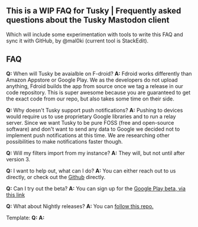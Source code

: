 ## This is a WIP FAQ for Tusky | Frequently asked questions about the Tusky Mastodon client

Which will include some experimentation with tools to write this FAQ and sync it with GitHub, by @mal0ki (current tool is StackEdit).

## FAQ
**Q:** When will Tusky be avaialble on F-droid?
**A:** Fdroid works differently than Amazon Appstore or Google Play. We as the developers do not upload anything, Fdroid builds the app from source once we tag a release in our code repository. This is super awesome because you are guaranteed to get the exact code from our repo, but also takes some time on their side.

**Q:** Why doesn't Tusky support push notifications?
**A:** Pushing to devices would require us to use proprietary Google libraries and to run a relay server. Since we want Tusky to be pure FOSS (free and open-source software) and don't want to send any data to Google we decided not to implement push notifications at this time. We are researching other possibilities to make notifications faster though.

**Q:** Will my filters import from my instance?
**A:** They will, but not until after version 3.

**Q:** I want to help out, what can I do?
**A:** You can either reach out to us directly, or check out the [Github](https://github.com/tuskyapp/Tusky) directly.

 **Q:** Can I try out the beta? 
 **A:** You can sign up for the [Google Play beta, via this link](https://play.google.com/store/apps/details?id=com.keylesspalace.tusky)

**Q:** What about Nightly releases?
**A:** You can [follow this repo.](https://releases.nailyk.fr/repo/)



Template:
**Q:**
**A:**

<!--stackedit_data:
eyJoaXN0b3J5IjpbOTIzNTEwMjk4LC0yMTA3OTM0MTgsLTc1Mj
I0NTIwMywtMTgyNzMyMjcyOV19
-->